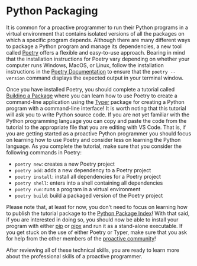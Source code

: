 # Python Packaging

It is common for a proactive programmer to run their Python programs in a
virtual environment that contains isolated versions of all the packages on which
a specific program depends. Although there are many different ways to package a
Python program and manage its dependencies, a new tool called
[Poetry](https://python-poetry.org/) offers a flexible and easy-to-use approach.
Bearing in mind that the installation instructions for Poetry vary depending on
whether your computer runs Windows, MacOS, or Linux, follow the installation
instructions in the [Poetry Documentation](https://python-poetry.org/docs/) to
ensure that the `poetry --version` command displays the expected output in your
terminal window.

Once you have installed Poetry, you should complete a tutorial called [Building
a Package](https://typer.tiangolo.com/tutorial/package/) where you can learn how
to use Poetry to create a command-line application using the
[Typer](https://typer.tiangolo.com/) package for creating a Python program with
a command-line interface! It is worth noting that this tutorial will ask you to
write Python source code. If you are not yet familiar with the Python
programming language you can copy and paste the code from the tutorial to the
appropriate file that you are editing with VS Code. That is, if you are getting
started as a proactive Python programmer you should focus on learning how to use
Poetry and consider less on learning the Python language. As you complete the
tutorial, make sure that you consider the following commands in Poetry:

* `poetry new`: creates a new Poetry project
* `poetry add`: adds a new dependency to a Poetry project
* `poetry install`: install all dependencies for a Poetry project
* `poetry shell`: enters into a shell containing all dependencies
* `poetry run`: runs a program in a virtual environment
* `poetry build`: build a packaged version of the Poetry project

Please note that, at least for now, you don't need to focus on learning how to
publish the tutorial package to the [Python Package Index](https://pypi.org/)!
With that said, if you are interested in doing so, you should now be able to
install your program with either
[pip](https://docs.python.org/3/installing/index.html) or
[pipx](https://github.com/pypa/pipx) and run it as a stand-alone executable. If
you get stuck on the use of either Poetry or Typer, make sure that you ask for
help from the other members of the [proactive
community](/proactive-community/community-connections/)!

After reviewing all of these technical skills, you are ready to learn more about
the professional skills of a proactive programmer.
